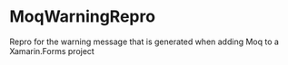 # MoqWarningRepro
Repro for the warning message that is generated when adding Moq to a Xamarin.Forms project
